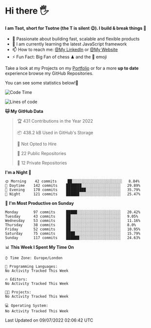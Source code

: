 # Hi there :raised_hand_with_fingers_splayed:
#### I am Tsot, short for Tsotne (the T is silent :wink:). I build & break things :space_invader:
- :telescope: Passionate about building fast, scalable and flexible products
- :seedling: I am currently learning the latest JavaScript framework 
- :mailbox: How to reach me: [@My LinkedIn](https://www.linkedin.com/in/tsotne-gvadzabia/) or [@My Website](https://tsotne.co.uk/contact)
- :zap: Fun Fact: Big Fan of chess ♟ and the 👾 emoji

Take a look at my Projects on my [Portfolio](https://tsotne.co.uk/) or for a more **up to date** experience browse my GitHub Repositories.

You can see some statistics below!:space_invader:
<!--START_SECTION:waka-->
![Code Time](http://img.shields.io/badge/Code%20Time-0%20secs-blue)

![Lines of code](https://img.shields.io/badge/From%20Hello%20World%20I%27ve%20Written-626%20Thousand%20lines%20of%20code-blue)

**🐱 My GitHub Data** 

> 🏆 431 Contributions in the Year 2022
 > 
> 📦 438.2 kB Used in GitHub's Storage 
 > 
> 🚫 Not Opted to Hire
 > 
> 📜 22 Public Repositories 
 > 
> 🔑 12 Private Repositories  
 > 
**I'm a Night 🦉** 

```text
🌞 Morning    42 commits     ██░░░░░░░░░░░░░░░░░░░░░░░   8.84% 
🌆 Daytime    142 commits    ███████░░░░░░░░░░░░░░░░░░   29.89% 
🌃 Evening    170 commits    █████████░░░░░░░░░░░░░░░░   35.79% 
🌙 Night      121 commits    ██████░░░░░░░░░░░░░░░░░░░   25.47%

```
📅 **I'm Most Productive on Sunday** 

```text
Monday       97 commits     █████░░░░░░░░░░░░░░░░░░░░   20.42% 
Tuesday      43 commits     ██░░░░░░░░░░░░░░░░░░░░░░░   9.05% 
Wednesday    53 commits     ██░░░░░░░░░░░░░░░░░░░░░░░   11.16% 
Thursday     38 commits     ██░░░░░░░░░░░░░░░░░░░░░░░   8.0% 
Friday       52 commits     ██░░░░░░░░░░░░░░░░░░░░░░░   10.95% 
Saturday     75 commits     ████░░░░░░░░░░░░░░░░░░░░░   15.79% 
Sunday       117 commits    ██████░░░░░░░░░░░░░░░░░░░   24.63%

```


📊 **This Week I Spent My Time On** 

```text
⌚︎ Time Zone: Europe/London

💬 Programming Languages: 
No Activity Tracked This Week

🔥 Editors: 
No Activity Tracked This Week

🐱‍💻 Projects: 
No Activity Tracked This Week

💻 Operating System: 
No Activity Tracked This Week

```


 Last Updated on 09/07/2022 02:06:42 UTC
<!--END_SECTION:waka-->

